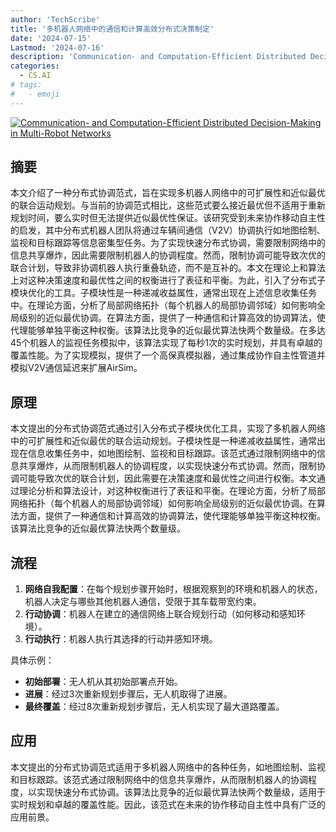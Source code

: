 ```yaml
---
author: 'TechScribe'
title: '多机器人网络中的通信和计算高效分布式决策制定'
date: '2024-07-15'
Lastmod: '2024-07-16'
description: 'Communication- and Computation-Efficient Distributed Decision-Making in Multi-Robot Networks'
categories:
  - CS.AI
# tags:
#   - emoji
---
```


[![Communication- and Computation-Efficient Distributed Decision-Making in Multi-Robot Networks](https://arxiv-research-1301205113.cos.ap-guangzhou.myqcloud.com/images/2407.10382v1.pdf_0.jpg)](https://arxiv.org/abs/2407.10382v1)

## 摘要

本文介绍了一种分布式协调范式，旨在实现多机器人网络中的可扩展性和近似最优的联合运动规划。与当前的协调范式相比，这些范式要么接近最优但不适用于重新规划时间，要么实时但无法提供近似最优性保证。该研究受到未来协作移动自主性的启发，其中分布式机器人团队将通过车辆间通信（V2V）协调执行如地图绘制、监视和目标跟踪等信息密集型任务。为了实现快速分布式协调，需要限制网络中的信息共享爆炸，因此需要限制机器人的协调程度。然而，限制协调可能导致次优的联合计划，导致非协调机器人执行重叠轨迹，而不是互补的。本文在理论上和算法上对这种决策速度和最优性之间的权衡进行了表征和平衡。为此，引入了分布式子模块优化的工具。子模块性是一种递减收益属性，通常出现在上述信息收集任务中。在理论方面，分析了局部网络拓扑（每个机器人的局部协调邻域）如何影响全局级别的近似最优协调。在算法方面，提供了一种通信和计算高效的协调算法，使代理能够单独平衡这种权衡。该算法比竞争的近似最优算法快两个数量级。在多达45个机器人的监视任务模拟中，该算法实现了每秒1次的实时规划，并具有卓越的覆盖性能。为了实现模拟，提供了一个高保真模拟器，通过集成协作自主性管道并模拟V2V通信延迟来扩展AirSim。<!--more-->

## 原理

本文提出的分布式协调范式通过引入分布式子模块优化工具，实现了多机器人网络中的可扩展性和近似最优的联合运动规划。子模块性是一种递减收益属性，通常出现在信息收集任务中，如地图绘制、监视和目标跟踪。该范式通过限制网络中的信息共享爆炸，从而限制机器人的协调程度，以实现快速分布式协调。然而，限制协调可能导致次优的联合计划，因此需要在决策速度和最优性之间进行权衡。本文通过理论分析和算法设计，对这种权衡进行了表征和平衡。在理论方面，分析了局部网络拓扑（每个机器人的局部协调邻域）如何影响全局级别的近似最优协调。在算法方面，提供了一种通信和计算高效的协调算法，使代理能够单独平衡这种权衡。该算法比竞争的近似最优算法快两个数量级。

## 流程

1. **网络自我配置**：在每个规划步骤开始时，根据观察到的环境和机器人的状态，机器人决定与哪些其他机器人通信，受限于其车载带宽约束。
2. **行动协调**：机器人在建立的通信网络上联合规划行动（如何移动和感知环境）。
3. **行动执行**：机器人执行其选择的行动并感知环境。

具体示例：
- **初始部署**：无人机从其初始部署点开始。
- **进展**：经过3次重新规划步骤后，无人机取得了进展。
- **最终覆盖**：经过8次重新规划步骤后，无人机实现了最大道路覆盖。

## 应用

本文提出的分布式协调范式适用于多机器人网络中的各种任务，如地图绘制、监视和目标跟踪。该范式通过限制网络中的信息共享爆炸，从而限制机器人的协调程度，以实现快速分布式协调。该算法比竞争的近似最优算法快两个数量级，适用于实时规划和卓越的覆盖性能。因此，该范式在未来的协作移动自主性中具有广泛的应用前景。